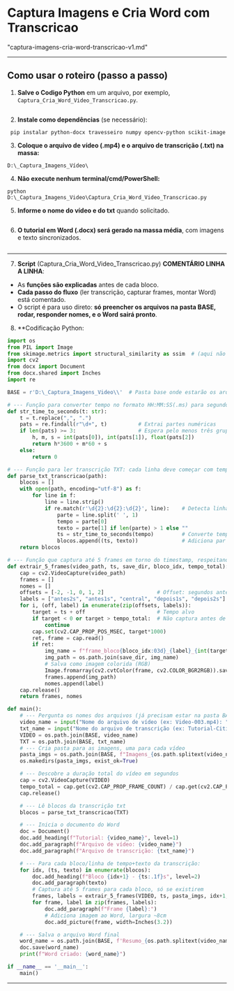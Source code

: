 # Captura Imagens e Cria Word com Transcricao
"captura-imagens-cria-word-transcricao-v1.md"

***
## **Como usar o roteiro (passo a passo)**

1. **Salve o Codigo Python** em um arquivo, por exemplo, `Captura_Cria_Word_Video_Transcricao.py`.
```
```

2. **Instale como dependências** (se necessário):
```
 pip instalar python-docx travesseiro numpy opencv-python scikit-image
```

3. **Coloque o arquivo de vídeo (.mp4) e o arquivo de transcrição (.txt) na massa:** 
```
D:\_Captura_Imagens_Vídeo\
```

4. **Não execute nenhum terminal/cmd/PowerShell:**
```
python D:\_Captura_Imagens_Video\Captura_Cria_Word_Video_Transcricao.py
```

5. **Informe o nome do vídeo e do txt** quando solicitado.
```
```

6. **O tutorial em Word (.docx) será gerado na massa média**, com imagens e texto sincronizados.
```
```
***

7. **Script** (Captura_Cria_Word_Video_Transcricao.py) **COMENTÁRIO LINHA A LINHA**:

- As **funções são explicadas** antes de cada bloco.
- **Cada passo do fluxo** (ler transcrição, capturar frames, montar Word) está comentado.
- O script é para uso direto: **só preencher os arquivos na pasta BASE, rodar, responder nomes, e o Word sairá pronto**.

8. **Codificação Python:

```python
import os
from PIL import Image
from skimage.metrics import structural_similarity as ssim  # (aqui não será usado, mas você pode remover se desejar)
import cv2
from docx import Document
from docx.shared import Inches
import re

BASE = r'D:\_Captura_Imagens_Video\\'  # Pasta base onde estarão os arquivos

# --- Função para converter tempo no formato HH:MM:SS(.ms) para segundos float
def str_time_to_seconds(t: str):
    t = t.replace(",", ".")
    pats = re.findall(r"\d+", t)          # Extrai partes numéricas
    if len(pats) >= 3:                    # Espera pelo menos três grupos (hora, min, seg)
        h, m, s = int(pats[0]), int(pats[1]), float(pats[2])
        return h*3600 + m*60 + s
    else:
        return 0 

# --- Função para ler transcrição TXT: cada linha deve começar com tempo ("00:01:23 Texto do bloco")
def parse_txt_transcricao(path):
    blocos = []
    with open(path, encoding="utf-8") as f:
        for line in f:
            line = line.strip()
            if re.match(r'\d{2}:\d{2}:\d{2}', line):    # Detecta linha de timestamp
                parte = line.split(' ', 1)
                tempo = parte[0]
                texto = parte[1] if len(parte) > 1 else ""
                ts = str_time_to_seconds(tempo)         # Converte tempo para segundos
                blocos.append((ts, texto))              # Adiciona par (tempo, texto)
    return blocos

# --- Função que captura até 5 frames em torno do timestamp, respeitando início/fim
def extrair_5_frames(video_path, ts, save_dir, bloco_idx, tempo_total):
    cap = cv2.VideoCapture(video_path)
    frames = []
    nomes = []
    offsets = [-2, -1, 0, 1, 2]                 # Offset: segundos antes/depois
    labels = ["antes2s", "antes1s", "central", "depois1s", "depois2s"]
    for i, (off, label) in enumerate(zip(offsets, labels)):
        target = ts + off                       # Tempo alvo
        if target < 0 or target > tempo_total:  # Não captura antes de 0s ou além do fim do video
            continue
        cap.set(cv2.CAP_PROP_POS_MSEC, target*1000)
        ret, frame = cap.read()
        if ret:
            img_name = f"frame_bloco{bloco_idx:03d}_{label}_{int(target)}s.jpg"
            img_path = os.path.join(save_dir, img_name)
            # Salva como imagem colorida (RGB)
            Image.fromarray(cv2.cvtColor(frame, cv2.COLOR_BGR2RGB)).save(img_path)
            frames.append(img_path)
            nomes.append(label)
    cap.release()
    return frames, nomes

def main():
    # --- Pergunta os nomes dos arquivos (já precisam estar na pasta BASE)
    video_name = input("Nome do arquivo de vídeo (ex: Video-003.mp4): ").strip()
    txt_name = input("Nome do arquivo de transcrição (ex: Tutorial-Cities_Skyline-01.txt): ").strip()
    VIDEO = os.path.join(BASE, video_name)
    TXT = os.path.join(BASE, txt_name)
    # --- Cria pasta para as imagens, uma para cada vídeo
    pasta_imgs = os.path.join(BASE, f"Imagens_{os.path.splitext(video_name)[0]}")
    os.makedirs(pasta_imgs, exist_ok=True)

    # --- Descobre a duração total do vídeo em segundos
    cap = cv2.VideoCapture(VIDEO)
    tempo_total = cap.get(cv2.CAP_PROP_FRAME_COUNT) / cap.get(cv2.CAP_PROP_FPS)
    cap.release()

    # --- Lê blocos da transcrição txt
    blocos = parse_txt_transcricao(TXT)

    # --- Inicia o documento do Word
    doc = Document()
    doc.add_heading(f"Tutorial: {video_name}", level=1)
    doc.add_paragraph(f"Arquivo de vídeo: {video_name}")
    doc.add_paragraph(f"Arquivo de transcrição: {txt_name}")

    # --- Para cada bloco/linha de tempo+texto da transcrição:
    for idx, (ts, texto) in enumerate(blocos):
        doc.add_heading(f"Bloco {idx+1} - {ts:.1f}s", level=2)
        doc.add_paragraph(texto)
        # Captura até 5 frames para cada bloco, só se existirem
        frames, labels = extrair_5_frames(VIDEO, ts, pasta_imgs, idx+1, tempo_total)
        for frame, label in zip(frames, labels):
            doc.add_paragraph(f"Frame {label}:")
            # Adiciona imagem ao Word, largura ~8cm
            doc.add_picture(frame, width=Inches(3.2))

    # --- Salva o arquivo Word final
    word_name = os.path.join(BASE, f'Resumo_{os.path.splitext(video_name)[0]}.docx')
    doc.save(word_name)
    print(f"Word criado: {word_name}")

if __name__ == '__main__':
    main()

```

***
